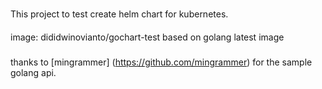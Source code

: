 ###
This project to test create helm chart for kubernetes.

####
image: dididwinovianto/gochart-test based on golang latest image 

#####
thanks to [mingrammer] (https://github.com/mingrammer) for the sample golang api.
